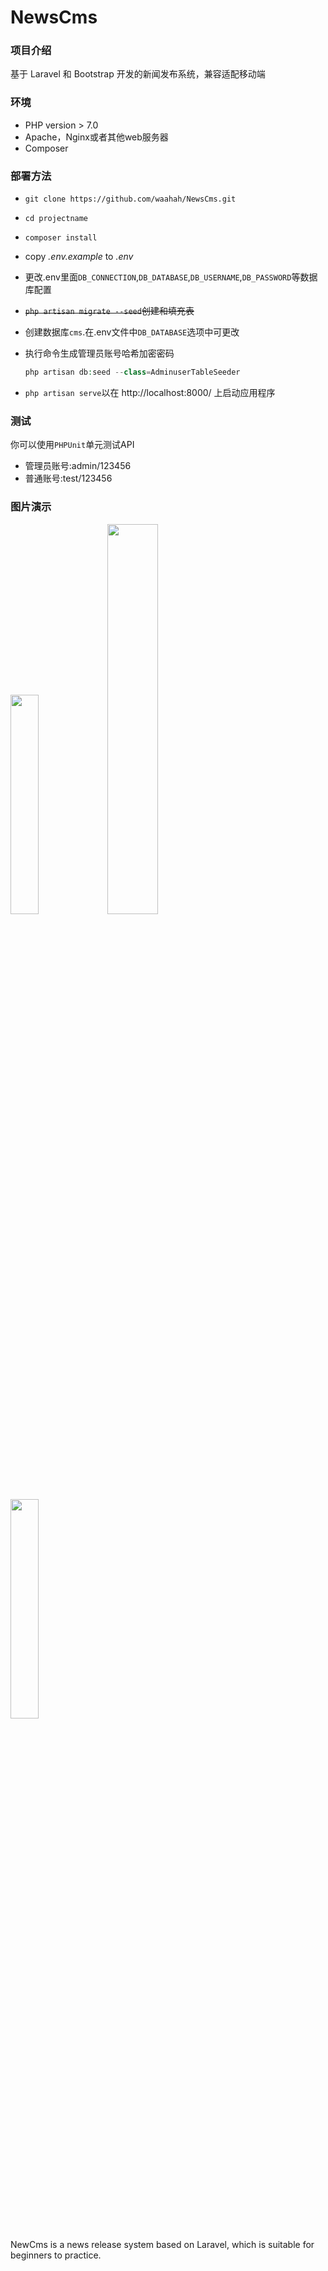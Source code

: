 # NewsCms

### 项目介绍
基于 Laravel 和 Bootstrap 开发的新闻发布系统，兼容适配移动端

### 环境
- PHP version > 7.0
- Apache，Nginx或者其他web服务器
- Composer

### 部署方法
- `git clone https://github.com/waahah/NewsCms.git`

- `cd projectname`

- `composer install`

- copy *.env.example* to *.env*

- 更改.env里面`DB_CONNECTION`,`DB_DATABASE`,`DB_USERNAME`,`DB_PASSWORD`等数据库配置

- ~~`php artisan migrate --seed`创建和填充表~~

- 创建数据库`cms`.在.env文件中`DB_DATABASE`选项中可更改

- 执行命令生成管理员账号哈希加密密码
  ```php
  php artisan db:seed --class=AdminuserTableSeeder
  ```

- `php artisan serve`以在 http://localhost:8000/ 上启动应用程序

### 测试
你可以使用`PHPUnit`单元测试API
- 管理员账号:admin/123456
- 普通账号:test/123456

### 图片演示

<img src="https://user-images.githubusercontent.com/90046731/170527209-eafbd3c8-63a5-4a90-8dfa-084cadaec84b.png" width="30%">

<img src="https://user-images.githubusercontent.com/90046731/170527477-cea1688d-158d-4c1c-939b-28fd97b00019.png" width="40%">

<img src="https://user-images.githubusercontent.com/90046731/170526670-73337c75-5420-4f22-983b-33cb01fd4051.png" width="30%">

NewCms is a news release system based on Laravel, which is suitable for beginners to practice.
